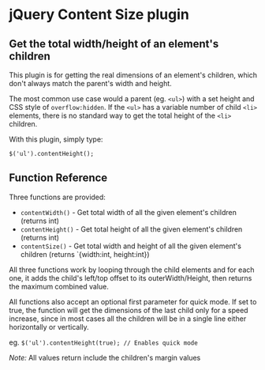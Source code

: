 jQuery Content Size plugin
================================

Get the total width/height of an element's children
---------------------------------------

This plugin is for getting the real dimensions of an element's children, which don't always match the parent's width and height.

The most common use case would a parent (eg. `<ul>`) with a set height and CSS style of `overflow:hidden`.
If the `<ul>` has a variable number of child `<li>` elements, there is no standard way to get the total height of the `<li>` children.

With this plugin, simply type:

`$('ul').contentHeight();`


Function Reference
---------------------------------------

Three functions are provided:

* `contentWidth()` - Get total width of all the given element's children (returns int)
* `contentHeight()` - Get total height of all the given element's children (returns int)
* `contentSize()` - Get total width and height of all the given element's children (returns `{width:int, height:int})

All three functions work by looping through the child elements and for each one,
it adds the child's left/top offset to its outerWidth/Height, then returns the maximum combined value.

All functions also accept an optional first parameter for quick mode.
If set to true, the function will get the dimensions of the last child only for a speed increase,
since in most cases all the children will be in a single line either horizontally or vertically.

eg. `$('ul').contentHeight(true); // Enables quick mode`

*Note:* All values return include the children's margin values


